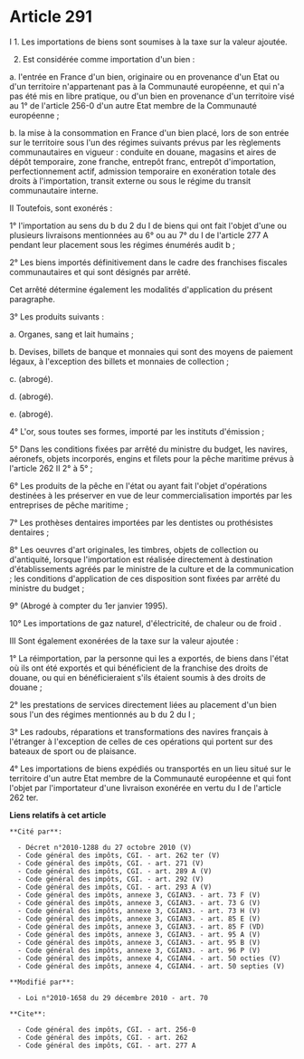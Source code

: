 # Article 291

I 1. Les importations de biens sont soumises à la taxe sur la valeur ajoutée. 

2. Est considérée comme importation d'un bien : 

a. l'entrée en France d'un bien, originaire ou en provenance d'un Etat ou d'un territoire n'appartenant pas à la Communauté
européenne, et qui n'a pas été mis en libre pratique, ou d'un bien en provenance d'un territoire visé au 1° de l'article
256-0 d'un autre Etat membre de la Communauté européenne ; 

b. la mise à la consommation en France d'un bien placé, lors de son entrée sur le territoire sous l'un des régimes suivants
prévus par les règlements communautaires en vigueur : conduite en douane, magasins et aires de dépôt temporaire, zone
franche, entrepôt franc, entrepôt d'importation, perfectionnement actif, admission temporaire en exonération totale des
droits à l'importation, transit externe ou sous le régime du transit communautaire interne. 

II Toutefois, sont exonérés : 

1° l'importation au sens du b du 2 du I de biens qui ont fait l'objet d'une ou plusieurs livraisons mentionnées au 6° ou au
7° du I de l'article 277 A pendant leur placement sous les régimes énumérés audit b ; 

2° Les biens importés définitivement dans le cadre des franchises fiscales communautaires et qui sont désignés par arrêté. 

Cet arrêté détermine également les modalités d'application du présent paragraphe. 

3° Les produits suivants : 

a. Organes, sang et lait humains ; 

b. Devises, billets de banque et monnaies qui sont des moyens de paiement légaux, à l'exception des billets et monnaies de
collection ; 

c. (abrogé). 

d. (abrogé). 

e. (abrogé). 

4° L'or, sous toutes ses formes, importé par les instituts d'émission ; 

5° Dans les conditions fixées par arrêté du ministre du budget, les navires, aéronefs, objets incorporés, engins et filets
pour la pêche maritime prévus à l'article 262 II 2° à 5° ; 

6° Les produits de la pêche en l'état ou ayant fait l'objet d'opérations destinées à les préserver en vue de leur
commercialisation importés par les entreprises de pêche maritime ; 

7° Les prothèses dentaires importées par les dentistes ou prothésistes dentaires ; 

8° Les oeuvres d'art originales, les timbres, objets de collection ou d'antiquité, lorsque l'importation est réalisée
directement à destination d'établissements agréés par le ministre de la culture et de la communication ; les conditions
d'application de ces disposition sont fixées par arrêté du ministre du budget ; 

9° (Abrogé à compter du 1er janvier 1995). 

10° Les importations      de gaz naturel, d'électricité, de chaleur ou de froid . 

III Sont également exonérées de la taxe sur la valeur ajoutée : 

1° La réimportation, par la personne qui les a exportés, de biens dans l'état où ils ont été exportés et qui bénéficient de
la franchise des droits de douane, ou qui en bénéficieraient s'ils étaient soumis à des droits de douane ; 

2° les prestations de services directement liées au placement d'un bien sous l'un des régimes mentionnés au b du 2 du I ; 

3° Les radoubs, réparations et transformations des navires français à l'étranger à l'exception de celles de ces opérations
qui portent sur des bateaux de sport ou de plaisance. 

4° Les importations de biens expédiés ou transportés en un lieu situé sur le territoire d'un autre Etat membre de la
Communauté européenne et qui font l'objet par l'importateur d'une livraison exonérée en vertu du I de l'article 262 ter.

**Liens relatifs à cet article**

	**Cité par**:

	  - Décret n°2010-1288 du 27 octobre 2010 (V)
	  - Code général des impôts, CGI. - art. 262 ter (V)
	  - Code général des impôts, CGI. - art. 271 (V)
	  - Code général des impôts, CGI. - art. 289 A (V)
	  - Code général des impôts, CGI. - art. 292 (V)
	  - Code général des impôts, CGI. - art. 293 A (V)
	  - Code général des impôts, annexe 3, CGIAN3. - art. 73 F (V)
	  - Code général des impôts, annexe 3, CGIAN3. - art. 73 G (V)
	  - Code général des impôts, annexe 3, CGIAN3. - art. 73 H (V)
	  - Code général des impôts, annexe 3, CGIAN3. - art. 85 E (V)
	  - Code général des impôts, annexe 3, CGIAN3. - art. 85 F (VD)
	  - Code général des impôts, annexe 3, CGIAN3. - art. 95 A (V)
	  - Code général des impôts, annexe 3, CGIAN3. - art. 95 B (V)
	  - Code général des impôts, annexe 3, CGIAN3. - art. 96 P (V)
	  - Code général des impôts, annexe 4, CGIAN4. - art. 50 octies (V)
	  - Code général des impôts, annexe 4, CGIAN4. - art. 50 septies (V)

	**Modifié par**:

	  - Loi n°2010-1658 du 29 décembre 2010 - art. 70

	**Cite**:

	  - Code général des impôts, CGI. - art. 256-0
	  - Code général des impôts, CGI. - art. 262
	  - Code général des impôts, CGI. - art. 277 A
